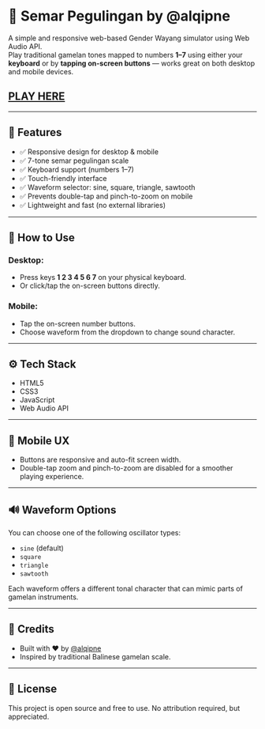 # 🎼 Semar Pegulingan by @alqipne

A simple and responsive web-based Gender Wayang simulator using Web Audio API.  
Play traditional gamelan tones mapped to numbers **1–7** using either your **keyboard** or by **tapping on-screen buttons** — works great on both desktop and mobile devices.

## [PLAY HERE](https://alqipne.github.io/Semar-Pegulingan/)

---

## 🌟 Features

- ✅ Responsive design for desktop & mobile
- ✅ 7-tone semar pegulingan scale
- ✅ Keyboard support (numbers 1–7)
- ✅ Touch-friendly interface
- ✅ Waveform selector: sine, square, triangle, sawtooth
- ✅ Prevents double-tap and pinch-to-zoom on mobile
- ✅ Lightweight and fast (no external libraries)

---

## 🎵 How to Use

### Desktop:
- Press keys **1 2 3 4 5 6 7** on your physical keyboard.
- Or click/tap the on-screen buttons directly.

### Mobile:
- Tap the on-screen number buttons.
- Choose waveform from the dropdown to change sound character.

---

## ⚙️ Tech Stack

- HTML5
- CSS3
- JavaScript
- Web Audio API

---

## 📱 Mobile UX

- Buttons are responsive and auto-fit screen width.
- Double-tap zoom and pinch-to-zoom are disabled for a smoother playing experience.

---

## 🔊 Waveform Options

You can choose one of the following oscillator types:

- `sine` (default)
- `square`
- `triangle`
- `sawtooth`

Each waveform offers a different tonal character that can mimic parts of gamelan instruments.

---

## 🧠 Credits

- Built with ❤️ by [@alqipne](https://www.instagram.com/alqipne)
- Inspired by traditional Balinese gamelan scale.

---

## 📂 License

This project is open source and free to use. No attribution required, but appreciated.
